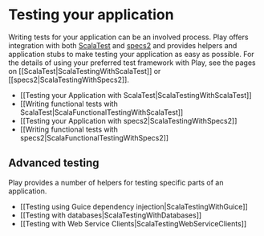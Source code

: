 <!--- Copyright (C) Lightbend Inc. <https://www.lightbend.com> -->
# Testing your application

Writing tests for your application can be an involved process. Play offers integration with both [ScalaTest](http://www.scalatest.org) and [specs2](https://etorreborre.github.io/specs2/) and provides helpers and application stubs to make testing your application as easy as possible. For the details of using your preferred test framework with Play, see the pages on [[ScalaTest|ScalaTestingWithScalaTest]] or [[specs2|ScalaTestingWithSpecs2]].

* [[Testing your Application with ScalaTest|ScalaTestingWithScalaTest]]
* [[Writing functional tests with ScalaTest|ScalaFunctionalTestingWithScalaTest]]
* [[Testing your Application with specs2|ScalaTestingWithSpecs2]]
* [[Writing functional tests with specs2|ScalaFunctionalTestingWithSpecs2]]

## Advanced testing

Play provides a number of helpers for testing specific parts of an application.

* [[Testing using Guice dependency injection|ScalaTestingWithGuice]]
* [[Testing with databases|ScalaTestingWithDatabases]]
* [[Testing with Web Service Clients|ScalaTestingWebServiceClients]]

